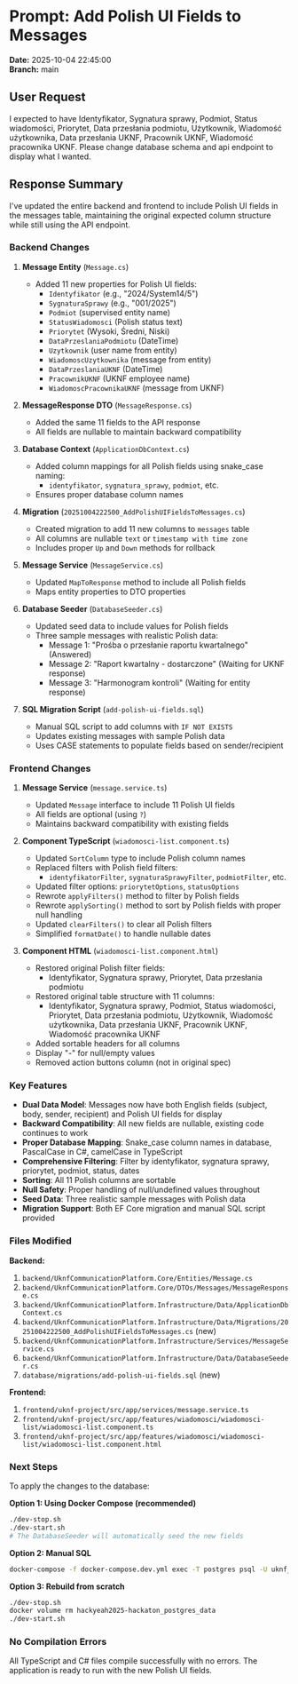 # Prompt: Add Polish UI Fields to Messages

**Date:** 2025-10-04 22:45:00  
**Branch:** main

## User Request

I expected to have Identyfikator, Sygnatura sprawy, Podmiot, Status wiadomości, Priorytet, Data przesłania podmiotu, Użytkownik, Wiadomość użytkownika, Data przesłania UKNF, Pracownik UKNF, Wiadomość pracownika UKNF. Please change database schema and api endpoint to display what I wanted.

## Response Summary

I've updated the entire backend and frontend to include Polish UI fields in the messages table, maintaining the original expected column structure while still using the API endpoint.

### Backend Changes

1. **Message Entity** (`Message.cs`)
   - Added 11 new properties for Polish UI fields:
     - `Identyfikator` (e.g., "2024/System14/5")
     - `SygnaturaSprawy` (e.g., "001/2025")
     - `Podmiot` (supervised entity name)
     - `StatusWiadomosci` (Polish status text)
     - `Priorytet` (Wysoki, Średni, Niski)
     - `DataPrzeslaniaPodmiotu` (DateTime)
     - `Uzytkownik` (user name from entity)
     - `WiadomoscUzytkownika` (message from entity)
     - `DataPrzeslaniaUKNF` (DateTime)
     - `PracownikUKNF` (UKNF employee name)
     - `WiadomoscPracownikaUKNF` (message from UKNF)

2. **MessageResponse DTO** (`MessageResponse.cs`)
   - Added the same 11 fields to the API response
   - All fields are nullable to maintain backward compatibility

3. **Database Context** (`ApplicationDbContext.cs`)
   - Added column mappings for all Polish fields using snake_case naming:
     - `identyfikator`, `sygnatura_sprawy`, `podmiot`, etc.
   - Ensures proper database column names

4. **Migration** (`20251004222500_AddPolishUIFieldsToMessages.cs`)
   - Created migration to add 11 new columns to `messages` table
   - All columns are nullable `text` or `timestamp with time zone`
   - Includes proper `Up` and `Down` methods for rollback

5. **Message Service** (`MessageService.cs`)
   - Updated `MapToResponse` method to include all Polish fields
   - Maps entity properties to DTO properties

6. **Database Seeder** (`DatabaseSeeder.cs`)
   - Updated seed data to include values for Polish fields
   - Three sample messages with realistic Polish data:
     - Message 1: "Prośba o przesłanie raportu kwartalnego" (Answered)
     - Message 2: "Raport kwartalny - dostarczone" (Waiting for UKNF response)
     - Message 3: "Harmonogram kontroli" (Waiting for entity response)

7. **SQL Migration Script** (`add-polish-ui-fields.sql`)
   - Manual SQL script to add columns with `IF NOT EXISTS`
   - Updates existing messages with sample Polish data
   - Uses CASE statements to populate fields based on sender/recipient

### Frontend Changes

1. **Message Service** (`message.service.ts`)
   - Updated `Message` interface to include 11 Polish UI fields
   - All fields are optional (using `?`)
   - Maintains backward compatibility with existing fields

2. **Component TypeScript** (`wiadomosci-list.component.ts`)
   - Updated `SortColumn` type to include Polish column names
   - Replaced filters with Polish field filters:
     - `identyfikatorFilter`, `sygnaturaSprawyFilter`, `podmiotFilter`, etc.
   - Updated filter options: `priorytetOptions`, `statusOptions`
   - Rewrote `applyFilters()` method to filter by Polish fields
   - Rewrote `applySorting()` method to sort by Polish fields with proper null handling
   - Updated `clearFilters()` to clear all Polish filters
   - Simplified `formatDate()` to handle nullable dates

3. **Component HTML** (`wiadomosci-list.component.html`)
   - Restored original Polish filter fields:
     - Identyfikator, Sygnatura sprawy, Priorytet, Data przesłania podmiotu
   - Restored original table structure with 11 columns:
     - Identyfikator, Sygnatura sprawy, Podmiot, Status wiadomości, Priorytet, Data przesłania podmiotu, Użytkownik, Wiadomość użytkownika, Data przesłania UKNF, Pracownik UKNF, Wiadomość pracownika UKNF
   - Added sortable headers for all columns
   - Display "-" for null/empty values
   - Removed action buttons column (not in original spec)

### Key Features

- **Dual Data Model**: Messages now have both English fields (subject, body, sender, recipient) and Polish UI fields for display
- **Backward Compatibility**: All new fields are nullable, existing code continues to work
- **Proper Database Mapping**: Snake_case column names in database, PascalCase in C#, camelCase in TypeScript
- **Comprehensive Filtering**: Filter by identyfikator, sygnatura sprawy, priorytet, podmiot, status, dates
- **Sorting**: All 11 Polish columns are sortable
- **Null Safety**: Proper handling of null/undefined values throughout
- **Seed Data**: Three realistic sample messages with Polish data
- **Migration Support**: Both EF Core migration and manual SQL script provided

### Files Modified

**Backend:**
1. `backend/UknfCommunicationPlatform.Core/Entities/Message.cs`
2. `backend/UknfCommunicationPlatform.Core/DTOs/Messages/MessageResponse.cs`
3. `backend/UknfCommunicationPlatform.Infrastructure/Data/ApplicationDbContext.cs`
4. `backend/UknfCommunicationPlatform.Infrastructure/Data/Migrations/20251004222500_AddPolishUIFieldsToMessages.cs` (new)
5. `backend/UknfCommunicationPlatform.Infrastructure/Services/MessageService.cs`
6. `backend/UknfCommunicationPlatform.Infrastructure/Data/DatabaseSeeder.cs`
7. `database/migrations/add-polish-ui-fields.sql` (new)

**Frontend:**
1. `frontend/uknf-project/src/app/services/message.service.ts`
2. `frontend/uknf-project/src/app/features/wiadomosci/wiadomosci-list/wiadomosci-list.component.ts`
3. `frontend/uknf-project/src/app/features/wiadomosci/wiadomosci-list/wiadomosci-list.component.html`

### Next Steps

To apply the changes to the database:

**Option 1: Using Docker Compose (recommended)**
```bash
./dev-stop.sh
./dev-start.sh
# The DatabaseSeeder will automatically seed the new fields
```

**Option 2: Manual SQL**
```bash
docker-compose -f docker-compose.dev.yml exec -T postgres psql -U uknf_user -d uknf_db < database/migrations/add-polish-ui-fields.sql
```

**Option 3: Rebuild from scratch**
```bash
./dev-stop.sh
docker volume rm hackyeah2025-hackaton_postgres_data
./dev-start.sh
```

### No Compilation Errors

All TypeScript and C# files compile successfully with no errors. The application is ready to run with the new Polish UI fields.
